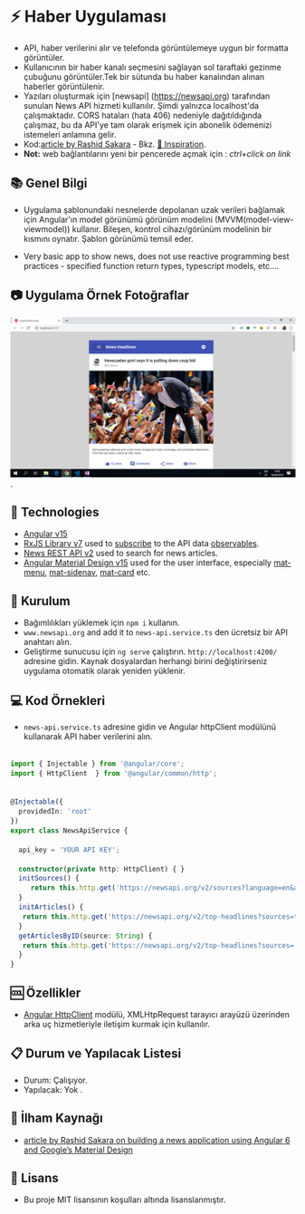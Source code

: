 # :zap: Haber Uygulaması

* API, haber verilerini alır ve telefonda görüntülemeye uygun bir formatta görüntüler.
* Kullanıcının bir haber kanalı seçmesini sağlayan sol taraftaki gezinme çubuğunu görüntüler.Tek bir sütunda bu haber kanalından alınan haberler görüntülenir.
* Yazıları oluşturmak için [newsapi] (https://newsapi.org) tarafından sunulan News API hizmeti kullanılır. Şimdi yalnızca localhost'da çalışmaktadır. CORS hataları (hata 406) nedeniyle dağıtıldığında çalışmaz, bu da API'ye tam olarak erişmek için abonelik ödemenizi istemeleri anlamına gelir.
* Kod:[article by Rashid Sakara](https://www.smashingmagazine.com/2018/10/news-application-with-angular-and-material-design/) - Bkz. [:clap: Inspiration](#clap-inspiration).
* **Not:** web bağlantılarını yeni bir pencerede açmak için : _ctrl+click on link_
## :books: Genel Bilgi
* Uygulama şablonundaki nesnelerde depolanan uzak verileri bağlamak için Angular'ın model görünümü görünüm modelini (MVVM(model-view-viewmodel)) kullanır. Bileşen, kontrol cihazı/görünüm modelinin bir kısmını oynatır. Şablon görünümü temsil eder.

* Very basic app to show news, does not use reactive programming best practices - specified function return types, typescript models, etc....

## :camera: Uygulama Örnek Fotoğraflar

![Example screenshot](./img/news-headlines.png).

## :signal_strength: Technologies

* [Angular v15](https://angular.io/)
* [RxJS Library v7](https://angular.io/guide/rx-library) used to [subscribe](http://reactivex.io/documentation/operators/subscribe.html) to the API data [observables](http://reactivex.io/documentation/observable.html).
* [News REST API v2](https://newsapi.org/) used to search for news articles.
* [Angular Material Design v15](https://material.angular.io/) used for the user interface, especially [mat-menu](https://material.angular.io/components/menu/overview), [mat-sidenav](https://material.angular.io/components/sidenav/overview),  [mat-card](https://material.angular.io/components/card/overview) etc.

## :floppy_disk: Kurulum

* Bağımlılıkları yüklemek için `npm i` kullanın.
* `www.newsapi.org` and add it to `news-api.service.ts` den ücretsiz bir API anahtarı alın. 
* Geliştirme sunucusu için `ng serve` çalıştırın. `http://localhost:4200/` adresine gidin. Kaynak dosyalardan herhangi birini değiştirirseniz uygulama otomatik olarak yeniden yüklenir.

## :computer: Kod Örnekleri

* `news-api.service.ts` adresine gidin ve Angular httpClient modülünü kullanarak API haber verilerini alın.

```typescript

import { Injectable } from '@angular/core';
import { HttpClient  } from '@angular/common/http';


@Injectable({
  providedIn: 'root'
})
export class NewsApiService {

  api_key = 'YOUR API KEY';

  constructor(private http: HttpClient) { }
  initSources() {
     return this.http.get('https://newsapi.org/v2/sources?language=en&apiKey=' + this.api_key);
  }
  initArticles() {
   return this.http.get('https://newsapi.org/v2/top-headlines?sources=techcrunch&apiKey=' + this.api_key);
  }
  getArticlesByID(source: String) {
   return this.http.get('https://newsapi.org/v2/top-headlines?sources=' + source + '&apiKey=' + this.api_key);
  }
}

```

## :cool: Özellikler

* [Angular HttpClient](https://angular.io/guide/http) modülü, XMLHtpRequest tarayıcı arayüzü üzerinden arka uç hizmetleriyle iletişim kurmak için kullanılır.


## :clipboard: Durum ve Yapılacak Listesi

* Durum: Çalışıyor.
* Yapılacak: Yok .

## :clap: İlham Kaynağı

* [article by Rashid Sakara on building a news application using Angular 6 and Google’s Material Design](https://www.smashingmagazine.com/2018/10/news-application-with-angular-and-material-design/)

## :file_folder: Lisans

* Bu proje MIT lisansının koşulları altında lisanslanmıştır.
